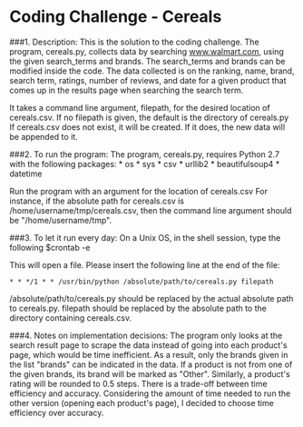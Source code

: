 # Coding Challenge - Cereals


###1. Description: 
  This is the solution to the coding challenge. 
  The program, cereals.py, collects data by searching www.walmart.com, using the given search_terms and brands.
  The search_terms and brands can be modified inside the code.
  The data collected is on the ranking, name, brand, search term, ratings, number of reviews, and date for a given product that comes up in the results page when searching the search term. 
  
  It takes a command line argument, filepath, for the desired location of cereals.csv.
  If no filepath is given, the default is the directory of cereals.py
  If cereals.csv does not exist, it will be created. If it does, the new data will be appended to it.

###2. To run the program:
  The program, cereals.py, requires Python 2.7 with the following packages:
    * os
    * sys
    * csv
    * urllib2
    * beautifulsoup4
    * datetime

  Run the program with an argument for the location of cereals.csv
  For instance, if the absolute path for cereals.csv is /home/username/tmp/cereals.csv, then the command line argument should be "/home/username/tmp".
  

###3. To let it run every day:
  On a Unix OS, in the shell session, type the following
    $crontab -e

  This will open a file. Please insert the following line at the end of the file:
  
    * * */1 * * /usr/bin/python /absolute/path/to/cereals.py filepath
  
  /absolute/path/to/cereals.py should be replaced by the actual absolute path to cereals.py. filepath should be replaced by the absolute path to the directory containing cereals.csv.


###4. Notes on implementation decisions:
  The program only looks at the search result page to scrape the data instead of going into each product's page, which would be time inefficient. As a result, only the brands given in the list "brands" can be indicated in the data. If a product is not from one of the given brands, its brand will be marked as "Other". Similarly, a product's rating will be rounded to 0.5 steps.
  There is a trade-off between time efficiency and accuracy. Considering the amount of time needed to run the other version (opening each product's page), I decided to choose time efficiency over accuracy.
